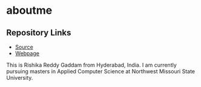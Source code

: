 # aboutme

## Repository Links

- [Source](https://github.com/rishikareddygaddam/aboutme "aboutme")
- [Webpage](https://rishikareddygaddam.github.io/aboutme/ "webpage")



This is Rishika Reddy Gaddam from Hyderabad, India. I am currently pursuing masters in Applied Computer Science at Northwest Missouri State University. 






